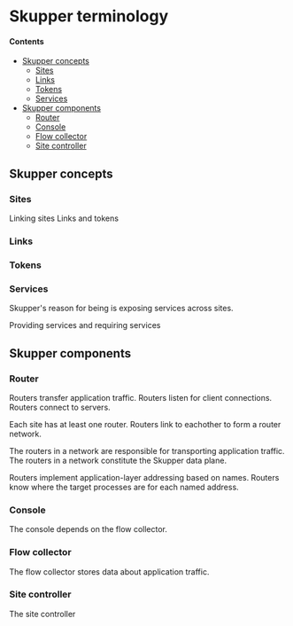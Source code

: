 # Skupper terminology

#### Contents

* [Skupper concepts](#skupper-concepts)
  * [Sites](#sites)
  * [Links](#links)
  * [Tokens](#tokens)
  * [Services](#services)
* [Skupper components](#)
  * [Router](#router)
  * [Console](#console)
  * [Flow collector](#flow-collector)
  * [Site controller](#site-controller)

## Skupper concepts

### Sites

Linking sites
Links and tokens

### Links

### Tokens

### Services

Skupper's reason for being is exposing services across sites.

Providing services and requiring services

## Skupper components

### Router

Routers transfer application traffic.
Routers listen for client connections.
Routers connect to servers.

Each site has at least one router.
Routers link to eachother to form a router network.

The routers in a network are responsible for transporting application traffic.
The routers in a network constitute the Skupper data plane.

Routers implement application-layer addressing based on names.
Routers know where the target processes are for each named address.

### Console

The console depends on the flow collector.

### Flow collector

The flow collector stores data about application traffic.

### Site controller

The site controller
